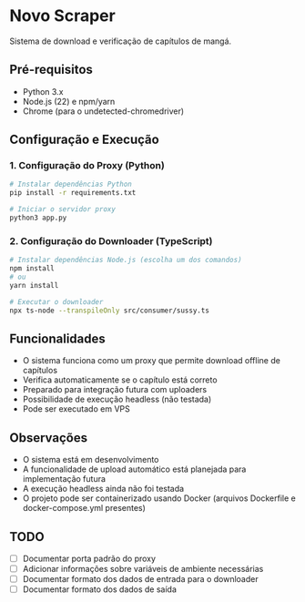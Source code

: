 # Novo Scraper

Sistema de download e verificação de capítulos de mangá.

## Pré-requisitos
- Python 3.x
- Node.js (22) e npm/yarn
- Chrome (para o undetected-chromedriver)

## Configuração e Execução

### 1. Configuração do Proxy (Python)
```bash
# Instalar dependências Python
pip install -r requirements.txt

# Iniciar o servidor proxy
python3 app.py
```

### 2. Configuração do Downloader (TypeScript)
```bash
# Instalar dependências Node.js (escolha um dos comandos)
npm install
# ou
yarn install

# Executar o downloader
npx ts-node --transpileOnly src/consumer/sussy.ts
```

## Funcionalidades
- O sistema funciona como um proxy que permite download offline de capítulos
- Verifica automaticamente se o capítulo está correto
- Preparado para integração futura com uploaders
- Possibilidade de execução headless (não testada)
- Pode ser executado em VPS

## Observações
- O sistema está em desenvolvimento
- A funcionalidade de upload automático está planejada para implementação futura
- A execução headless ainda não foi testada
- O projeto pode ser containerizado usando Docker (arquivos Dockerfile e docker-compose.yml presentes)

## TODO
- [ ] Documentar porta padrão do proxy
- [ ] Adicionar informações sobre variáveis de ambiente necessárias
- [ ] Documentar formato dos dados de entrada para o downloader
- [ ] Documentar formato dos dados de saída